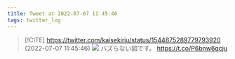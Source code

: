 ```yaml
---
title: Tweet at 2022-07-07 11:45:46
tags: twitter_log
---
```


> [!CITE] https://twitter.com/kaisekiriu/status/1544875289779793920 (2022-07-07 11:45:46)
> ![](https://twitter.com/kaisekiriu/status/1544875289779793920)
> バズらない図です。 https://t.co/P6bnw6qcju
